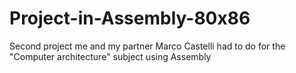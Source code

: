 # Project-in-Assembly-80x86
Second project me and my partner Marco Castelli had to do for the "Computer architecture" subject using Assembly
